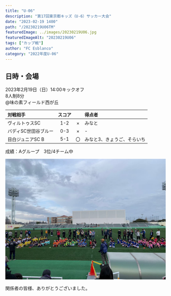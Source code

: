 ```yaml
---
title: "U-06"
description: "第17回東京都キッズ（U-6）サッカー大会"
date: "2023-02-19 1400"
path: "/20230219U06TM"
featuredImage: ../images/20230219U06.jpg
featuredImageAlt: "20230219U06"
tags: ["カップ戦"]
author: "FC Esblanco"
category: "2022年度U-06"
---
```


## 日時・会場

2023年2月19日（日）14:00キックオフ<br>
8人制8分<br>
@味の素フィールド西が丘

| 対戦相手| スコア |   | 得点者  |
|:----|:------:|:-:|:--------|
| ヴィルトゥスSC | 1-2 | × |みなと|
| バディSC世田谷ブルー | 0-3 | × |-|
| 目白ジュニアSC B | 5-1 | 〇 |みなと3、きょうご、そらいち|

成績：Aグループ　3位/4チーム中

![20230219U06](../images/20230219U06B.jpg "U06TM")


関係者の皆様、ありがとうございました。